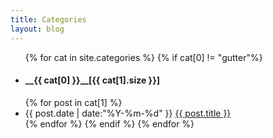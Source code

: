 ```yaml
---
title: Categories
layout: blog
---
```


<ul class="listing">

{% for cat in site.categories %}
{% if cat[0] != "gutter"%}
  <li class="listing-seperator" id="{{ cat[0] }}"><h4>__{{ cat[0] }}__[{{ cat[1].size }}]</h4></li>
{% for post in cat[1] %}
  <li class="listing-item">
  <time datetime="{{ post.date | date:"%Y-%m-%d" }}">{{ post.date | date:"%Y-%m-%d" }}</time>
  <a href="{{ site.url }}{{ post.url }}" title="{{ post.title }}">{{ post.title }}</a>
  </li>
{% endfor %}
{% endif %}
{% endfor %}
</ul>
